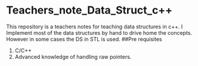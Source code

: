 # Teachers_note_Data_Struct_c++

This repository is a teachers notes for teaching data structures in c++. I Implement most of the data structures by hand to drive home the concepts. 
However in some cases the  DS in STL is used.
##Pre requisites
1. C/C++
2. Advanced knowledge of handling raw pointers.
